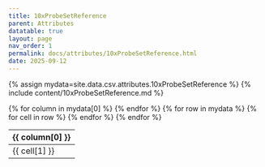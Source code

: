 ```yaml
---
title: 10xProbeSetReference
parent: Attributes
datatable: true
layout: page
nav_order: 1
permalink: docs/attributes/10xProbeSetReference.html
date: 2025-09-12
---
```

{% assign mydata=site.data.csv.attributes.10xProbeSetReference %}
{% include content/10xProbeSetReference.md %}
<table id="myTable" class="display" style="width:100%">
    <thead>
    {% for column in mydata[0] %}
        <th>{{ column[0] }}</th>
    {% endfor %}
    </thead>
    <tbody>
    {% for row in mydata %}
        <tr>
        {% for cell in row %}
            <td>{{ cell[1] }}</td>
        {% endfor %}
        </tr>
    {% endfor %}
    </tbody>
</table>
<script type="text/javascript">
  $(document).ready(function () {
    $('#myTable').DataTable({
      responsive: true,
      deferRender: false,
      paging: false,
      order: [],
    });
  });
</script>
